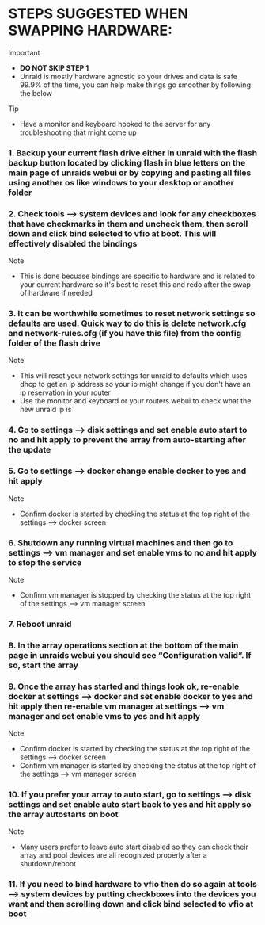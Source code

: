 # STEPS SUGGESTED WHEN SWAPPING HARDWARE:
> [!IMPORTANT]
> - **DO NOT SKIP STEP 1**
> - Unraid is mostly hardware agnostic so your drives and data is safe 99.9% of the time, you can help make things go smoother by following the below

> [!TIP]
> - Have a monitor and keyboard hooked to the server for any troubleshooting that might come up
### 1. Backup your current flash drive either in unraid with the flash backup button located by clicking flash in blue letters on the main page of unraids webui or by copying and pasting all files using another os like windows to your desktop or another folder
### 2. Check tools —> system devices and look for any checkboxes that have checkmarks in them and uncheck them, then scroll down and click bind selected to vfio at boot. This will effectively disabled the bindings
  > [!NOTE]
  > - This is done becuase bindings are specific to hardware and is related to your current hardware so it's best to reset this and redo after the swap of hardware if needed
### 3. It can be worthwhile sometimes to reset network settings so defaults are used. Quick way to do this is delete network.cfg and network-rules.cfg (if you have this file) from the config folder of the flash drive
  > [!NOTE]
  > - This will reset your network settings for unraid to defaults which uses dhcp to get an ip address so your ip might change if you don't have an ip reservation in your router
  > - Use the monitor and keyboard or your routers webui to check what the new unraid ip is
### 4. Go to settings —> disk settings and set enable auto start to no and hit apply to prevent the array from auto-starting after the update
### 5. Go to settings —> docker change enable docker to yes and hit apply
  > [!NOTE]
  > - Confirm docker is started by checking the status at the top right of the settings —> docker screen
### 6. Shutdown any running virtual machines and then go to settings —> vm manager and set enable vms to no and hit apply to stop the service
  > [!NOTE]
  > - Confirm vm manager is stopped by checking the status at the top right of the settings —> vm manager screen
### 7. Reboot unraid
### 8. In the array operations section at the bottom of the main page in unraids webui you should see “Configuration valid”. If so, start the array
### 9. Once the array has started and things look ok, re-enable docker at settings —> docker and set enable docker to yes and hit apply then re-enable vm manager at settings —> vm manager and set enable vms to yes and hit apply
  > [!NOTE]
  > - Confirm docker is started by checking the status at the top right of the settings —> docker screen
  > - Confirm vm manager is started by checking the status at the top right of the settings —> vm manager screen
### 10. If you prefer your array to auto start, go to settings —> disk settings and set enable auto start back to yes and hit apply so the array autostarts on boot
  > [!NOTE]
  > - Many users prefer to leave auto start disabled so they can check their array and pool devices are all recognized properly after a shutdown/reboot
### 11. If you need to bind hardware to vfio then do so again at tools —> system devices by putting checkboxes into the devices you want and then scrolling down and click bind selected to vfio at boot